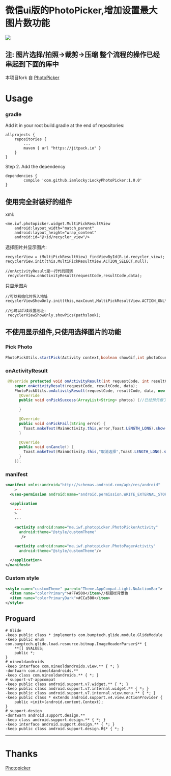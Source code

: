 
# 微信ui版的PhotoPicker,增加设置最大图片数功能




[![](https://jitpack.io/v/iamlocky/LockyPhotoPicker.svg)](https://jitpack.io/#iamlocky/LockyPhotoPicker)
## 注: 图片选择/拍照->裁剪->压缩 整个流程的操作已经串起到下面的库中



本项目fork 自
[PhotoPicker](https://github.com/hss01248/PhotoPicker)



# Usage

### gradle

Add it in your root build.gradle at the end of repositories:

	allprojects {
		repositories {
			...
			maven { url "https://jitpack.io" }
		}
	}
Step 2. Add the dependency

	dependencies {
	        compile 'com.github.iamlocky:LockyPhotoPicker:1.0.0'
	}



## 使用完全封装好的组件



xml:

```
<me.iwf.photopicker.widget.MultiPickResultView
    android:layout_width="match_parent"
    android:layout_height="wrap_content"
    android:id="@+id/recycler_view"/>
```

选择图片并显示图片:

```
recyclerView = (MultiPickResultView) findViewById(R.id.recycler_view);
recyclerView.init(this,MultiPickResultView.ACTION_SELECT,null);

//onActivityResult里一行代码回调
 recyclerView.onActivityResult(requestCode,resultCode,data);
```



只显示图片

```
//可以初始化时传入地址
recyclerViewShowOnly.init(this,maxCount,MultiPickResultView.ACTION_ONLY_SHOW,pathslook);

//也可以后续设置地址:
 recyclerViewShowOnly.showPics(pathslook);
```



## 不使用显示组件,只使用选择图片的功能

### Pick Photo

```java
PhotoPickUtils.startPick(Activity context,boolean showGif,int photoCount,ArrayList<String> photos)
```

### 

### onActivityResult
```java
 @Override protected void onActivityResult(int requestCode, int resultCode, Intent data) {
    super.onActivityResult(requestCode, resultCode, data);
    PhotoPickUtils.onActivityResult(requestCode, resultCode, data, new 		PhotoPickUtils.PickHandler() {
      @Override
      public void onPickSuccess(ArrayList<String> photos) {//已经预先做了null或size为0的判断
       
      }

      @Override
      public void onPickFail(String error) {
        Toast.makeText(MainActivity.this,error,Toast.LENGTH_LONG).show();
      }

      @Override
      public void onCancle() {
        Toast.makeText(MainActivity.this,"取消选择",Toast.LENGTH_LONG).show();
      }
    });
```

### manifest
```xml
<manifest xmlns:android="http://schemas.android.com/apk/res/android"
    >
  <uses-permission android:name="android.permission.WRITE_EXTERNAL_STORAGE"/>

  <application
    ...
    >
    ...
    
    <activity android:name="me.iwf.photopicker.PhotoPickerActivity"
      android:theme="@style/customTheme" 
       />

    <activity android:name="me.iwf.photopicker.PhotoPagerActivity"
      android:theme="@style/customTheme"/>
    
  </application>
</manifest>
```
### Custom style
```xml
<style name="customTheme" parent="Theme.AppCompat.Light.NoActionBar">
  <item name="colorPrimary">#FFA500</item>//标题栏背景色
  <item name="colorPrimaryDark">#CCa500</item>
</style>
```





## Proguard

```
# Glide
-keep public class * implements com.bumptech.glide.module.GlideModule
-keep public enum com.bumptech.glide.load.resource.bitmap.ImageHeaderParser$** {
    **[] $VALUES;
    public *;
}
# nineoldandroids
-keep interface com.nineoldandroids.view.** { *; }
-dontwarn com.nineoldandroids.**
-keep class com.nineoldandroids.** { *; }
# support-v7-appcompat
-keep public class android.support.v7.widget.** { *; }
-keep public class android.support.v7.internal.widget.** { *; }
-keep public class android.support.v7.internal.view.menu.** { *; }
-keep public class * extends android.support.v4.view.ActionProvider {
    public <init>(android.content.Context);
}
# support-design
-dontwarn android.support.design.**
-keep class android.support.design.** { *; }
-keep interface android.support.design.** { *; }
-keep public class android.support.design.R$* { *; }
```

---

# Thanks 

[Photopicker](https://github.com/donglua/PhotoPicker)


